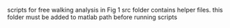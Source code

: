 scripts for free walking analysis in Fig 1
src folder contains helper files. this folder must be added to matlab path before running scripts

